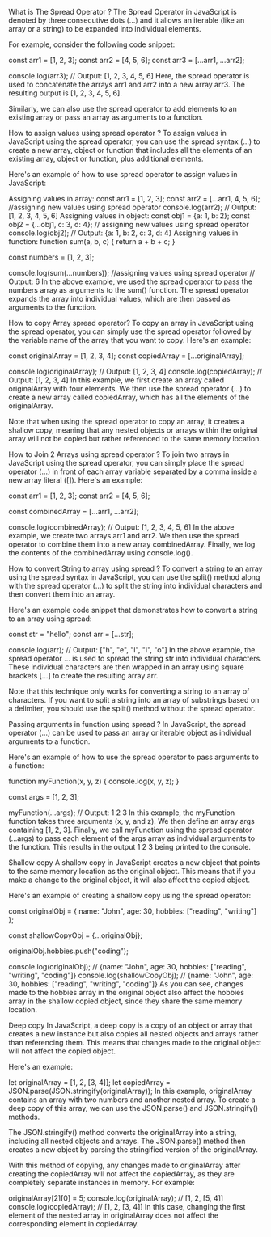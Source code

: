 What is The Spread Operator ?
The Spread Operator in JavaScript is denoted by three consecutive dots (…) and it allows an iterable (like an array or a string) to be expanded into individual elements.

For example, consider the following code snippet:

const arr1 = [1, 2, 3];
const arr2 = [4, 5, 6];
const arr3 = [...arr1, ...arr2];

console.log(arr3); // Output: [1, 2, 3, 4, 5, 6]
Here, the spread operator is used to concatenate the arrays arr1 and arr2 into a new array arr3. The resulting output is [1, 2, 3, 4, 5, 6].

Similarly, we can also use the spread operator to add elements to an existing array or pass an array as arguments to a function.

How to assign values using spread operator ?
To assign values in JavaScript using the spread operator, you can use the spread syntax (...) to create a new array, object or function that includes all the elements of an existing array, object or function, plus additional elements.

Here's an example of how to use spread operator to assign values in JavaScript:

Assigning values in array:
const arr1 = [1, 2, 3];
const arr2 = [...arr1, 4, 5, 6]; //assigning new values using spread operator
console.log(arr2); // Output: [1, 2, 3, 4, 5, 6]
Assigning values in object:
const obj1 = {a: 1, b: 2};
const obj2 = {...obj1, c: 3, d: 4}; // assigning new values using spread operator
console.log(obj2); // Output: {a: 1, b: 2, c: 3, d: 4}
Assigning values in function:
function sum(a, b, c) {
  return a + b + c;
}

const numbers = [1, 2, 3];

console.log(sum(...numbers)); //assigning values using spread operator
// Output: 6
In the above example, we used the spread operator to pass the numbers array as arguments to the sum() function. The spread operator expands the array into individual values, which are then passed as arguments to the function.

How to copy Array spread operator?
To copy an array in JavaScript using the spread operator, you can simply use the spread operator followed by the variable name of the array that you want to copy. Here's an example:

const originalArray = [1, 2, 3, 4];
const copiedArray = [...originalArray];

console.log(originalArray); // Output: [1, 2, 3, 4]
console.log(copiedArray); // Output: [1, 2, 3, 4]
In this example, we first create an array called originalArray with four elements. We then use the spread operator (...) to create a new array called copiedArray, which has all the elements of the originalArray.

Note that when using the spread operator to copy an array, it creates a shallow copy, meaning that any nested objects or arrays within the original array will not be copied but rather referenced to the same memory location.

How to Join 2 Arrays using spread operator ?
To join two arrays in JavaScript using the spread operator, you can simply place the spread operator (...) in front of each array variable separated by a comma inside a new array literal ([]). Here's an example:

const arr1 = [1, 2, 3];
const arr2 = [4, 5, 6];

const combinedArray = [...arr1, ...arr2];

console.log(combinedArray); // Output: [1, 2, 3, 4, 5, 6]
In the above example, we create two arrays arr1 and arr2. We then use the spread operator to combine them into a new array combinedArray. Finally, we log the contents of the combinedArray using console.log().

How to convert String to array using spread ?
To convert a string to an array using the spread syntax in JavaScript, you can use the split() method along with the spread operator (...) to split the string into individual characters and then convert them into an array.

Here's an example code snippet that demonstrates how to convert a string to an array using spread:

const str = "hello";
const arr = [...str];

console.log(arr); // Output: ["h", "e", "l", "l", "o"]
In the above example, the spread operator ... is used to spread the string str into individual characters. These individual characters are then wrapped in an array using square brackets [...] to create the resulting array arr.

Note that this technique only works for converting a string to an array of characters. If you want to split a string into an array of substrings based on a delimiter, you should use the split() method without the spread operator.

Passing arguments in function using spread ?
In JavaScript, the spread operator (...) can be used to pass an array or iterable object as individual arguments to a function.

Here's an example of how to use the spread operator to pass arguments to a function:

function myFunction(x, y, z) {
  console.log(x, y, z);
}

const args = [1, 2, 3];

myFunction(...args); // Output: 1 2 3
In this example, the myFunction function takes three arguments (x, y, and z). We then define an array args containing [1, 2, 3]. Finally, we call myFunction using the spread operator (...args) to pass each element of the args array as individual arguments to the function. This results in the output 1 2 3 being printed to the console.

Shallow copy
A shallow copy in JavaScript creates a new object that points to the same memory location as the original object. This means that if you make a change to the original object, it will also affect the copied object.

Here's an example of creating a shallow copy using the spread operator:

const originalObj = { 
  name: "John", 
  age: 30, 
  hobbies: ["reading", "writing"] 
};

const shallowCopyObj = {...originalObj};

originalObj.hobbies.push("coding");

console.log(originalObj); // {name: "John", age: 30, hobbies: ["reading", "writing", "coding"]}
console.log(shallowCopyObj); // {name: "John", age: 30, hobbies: ["reading", "writing", "coding"]}
As you can see, changes made to the hobbies array in the original object also affect the hobbies array in the shallow copied object, since they share the same memory location.

Deep copy
In JavaScript, a deep copy is a copy of an object or array that creates a new instance but also copies all nested objects and arrays rather than referencing them. This means that changes made to the original object will not affect the copied object.

Here's an example:

let originalArray = [1, 2, [3, 4]];
let copiedArray = JSON.parse(JSON.stringify(originalArray));
In this example, originalArray contains an array with two numbers and another nested array. To create a deep copy of this array, we can use the JSON.parse() and JSON.stringify() methods.

The JSON.stringify() method converts the originalArray into a string, including all nested objects and arrays. The JSON.parse() method then creates a new object by parsing the stringified version of the originalArray.

With this method of copying, any changes made to originalArray after creating the copiedArray will not affect the copiedArray, as they are completely separate instances in memory. For example:

originalArray[2][0] = 5;
console.log(originalArray); // [1, 2, [5, 4]]
console.log(copiedArray);    // [1, 2, [3, 4]]
In this case, changing the first element of the nested array in originalArray does not affect the corresponding element in copiedArray.